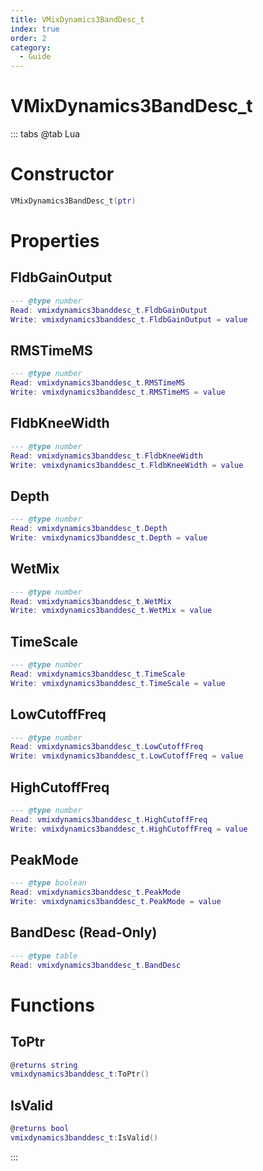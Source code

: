 ```yaml
---
title: VMixDynamics3BandDesc_t
index: true
order: 2
category:
  - Guide
---
```


# VMixDynamics3BandDesc_t

::: tabs
@tab Lua
# Constructor
```lua
VMixDynamics3BandDesc_t(ptr)
```
# Properties
## FldbGainOutput 
```lua
--- @type number
Read: vmixdynamics3banddesc_t.FldbGainOutput
Write: vmixdynamics3banddesc_t.FldbGainOutput = value
```
## RMSTimeMS 
```lua
--- @type number
Read: vmixdynamics3banddesc_t.RMSTimeMS
Write: vmixdynamics3banddesc_t.RMSTimeMS = value
```
## FldbKneeWidth 
```lua
--- @type number
Read: vmixdynamics3banddesc_t.FldbKneeWidth
Write: vmixdynamics3banddesc_t.FldbKneeWidth = value
```
## Depth 
```lua
--- @type number
Read: vmixdynamics3banddesc_t.Depth
Write: vmixdynamics3banddesc_t.Depth = value
```
## WetMix 
```lua
--- @type number
Read: vmixdynamics3banddesc_t.WetMix
Write: vmixdynamics3banddesc_t.WetMix = value
```
## TimeScale 
```lua
--- @type number
Read: vmixdynamics3banddesc_t.TimeScale
Write: vmixdynamics3banddesc_t.TimeScale = value
```
## LowCutoffFreq 
```lua
--- @type number
Read: vmixdynamics3banddesc_t.LowCutoffFreq
Write: vmixdynamics3banddesc_t.LowCutoffFreq = value
```
## HighCutoffFreq 
```lua
--- @type number
Read: vmixdynamics3banddesc_t.HighCutoffFreq
Write: vmixdynamics3banddesc_t.HighCutoffFreq = value
```
## PeakMode 
```lua
--- @type boolean
Read: vmixdynamics3banddesc_t.PeakMode
Write: vmixdynamics3banddesc_t.PeakMode = value
```
## BandDesc (Read-Only)
```lua
--- @type table
Read: vmixdynamics3banddesc_t.BandDesc
```
# Functions
## ToPtr
```lua
@returns string
vmixdynamics3banddesc_t:ToPtr()
```
## IsValid
```lua
@returns bool
vmixdynamics3banddesc_t:IsValid()
```

:::
